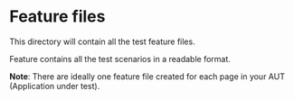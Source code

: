 # Feature files

This directory will contain all the test feature files.

Feature contains all the test scenarios in a readable format.

**Note**: There are ideally one feature file created for each page in your
AUT (Application under test).